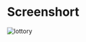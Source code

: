 # Screenshort
![lottory](https://github.com/PisethPT/Unity-2D-Lottory_Classic-/assets/141244421/374cdc6b-bc0b-4792-9ca5-e067438c1b41)
